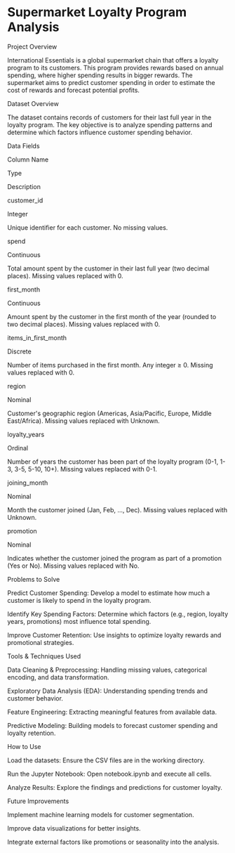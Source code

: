 # Supermarket Loyalty Program Analysis

Project Overview

International Essentials is a global supermarket chain that offers a loyalty program to its customers. This program provides rewards based on annual spending, where higher spending results in bigger rewards. The supermarket aims to predict customer spending in order to estimate the cost of rewards and forecast potential profits.

Dataset Overview

The dataset contains records of customers for their last full year in the loyalty program. The key objective is to analyze spending patterns and determine which factors influence customer spending behavior.

Data Fields

Column Name

Type

Description

customer_id

Integer

Unique identifier for each customer. No missing values.

spend

Continuous

Total amount spent by the customer in their last full year (two decimal places). Missing values replaced with 0.

first_month

Continuous

Amount spent by the customer in the first month of the year (rounded to two decimal places). Missing values replaced with 0.

items_in_first_month

Discrete

Number of items purchased in the first month. Any integer ≥ 0. Missing values replaced with 0.

region

Nominal

Customer's geographic region (Americas, Asia/Pacific, Europe, Middle East/Africa). Missing values replaced with Unknown.

loyalty_years

Ordinal

Number of years the customer has been part of the loyalty program (0-1, 1-3, 3-5, 5-10, 10+). Missing values replaced with 0-1.

joining_month

Nominal

Month the customer joined (Jan, Feb, ..., Dec). Missing values replaced with Unknown.

promotion

Nominal

Indicates whether the customer joined the program as part of a promotion (Yes or No). Missing values replaced with No.

Problems to Solve

Predict Customer Spending: Develop a model to estimate how much a customer is likely to spend in the loyalty program.

Identify Key Spending Factors: Determine which factors (e.g., region, loyalty years, promotions) most influence total spending.

Improve Customer Retention: Use insights to optimize loyalty rewards and promotional strategies.

Tools & Techniques Used

Data Cleaning & Preprocessing: Handling missing values, categorical encoding, and data transformation.

Exploratory Data Analysis (EDA): Understanding spending trends and customer behavior.

Feature Engineering: Extracting meaningful features from available data.

Predictive Modeling: Building models to forecast customer spending and loyalty retention.

How to Use

Load the datasets: Ensure the CSV files are in the working directory.

Run the Jupyter Notebook: Open notebook.ipynb and execute all cells.

Analyze Results: Explore the findings and predictions for customer loyalty.

Future Improvements

Implement machine learning models for customer segmentation.

Improve data visualizations for better insights.

Integrate external factors like promotions or seasonality into the analysis.
